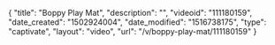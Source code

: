 {
    "title": "Boppy Play Mat",
    "description": "",
    "videoid": "111180159",
    "date_created": "1502924004",
    "date_modified": "1516738175",
    "type": "captivate",
    "layout": "video",
    "url": "\/v\/boppy-play-mat\/111180159"
}
